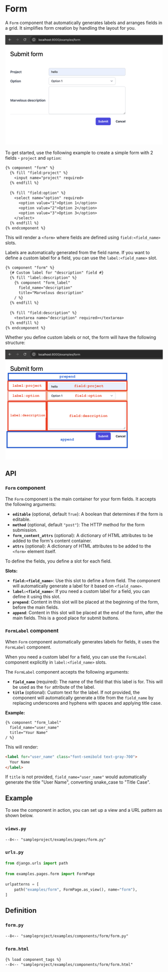 # Form

A `Form` component that automatically generates labels and arranges fields in a grid. It simplifies form creation by handling the layout for you.

![Form example](./images/form.png)

To get started, use the following example to create a simple form with 2 fields - `project` and `option`:

```django
{% component "form" %}
  {% fill "field:project" %}
    <input name="project" required>
  {% endfill %}

  {% fill "field:option" %}
    <select name="option" required>
      <option value="1">Option 1</option>
      <option value="2">Option 2</option>
      <option value="3">Option 3</option>
    </select>
  {% endfill %}
{% endcomponent %}
```

This will render a `<form>` where fields are defined using `field:<field_name>` slots.

Labels are automatically generated from the field name. If you want to define a custom label for a field,
you can use the `label:<field_name>` slot.

```django
{% component "form" %}
  {# Custom label for "description" field #}
  {% fill "label:description" %}
    {% component "form_label"
      field_name="description"
      title="Marvelous description"
    / %}
  {% endfill %}

  {% fill "field:description" %}
    <textarea name="description" required></textarea>
  {% endfill %}
{% endcomponent %}
```

Whether you define custom labels or not, the form will have the following structure:

![Form structure](./images/form_structure.png)

## API

### `Form` component

The `Form` component is the main container for your form fields. It accepts the following arguments:

- **`editable`** (optional, default `True`): A boolean that determines if the form is editable.
- **`method`** (optional, default `"post"`): The HTTP method for the form submission.
- **`form_content_attrs`** (optional): A dictionary of HTML attributes to be added to the form's content container.
- **`attrs`** (optional): A dictionary of HTML attributes to be added to the `<form>` element itself.

To define the fields, you define a slot for each field.

**Slots:**

- **`field:<field_name>`**: Use this slot to define a form field. The component will automatically generate a label for it based on `<field_name>`.
- **`label:<field_name>`**: If you need a custom label for a field, you can define it using this slot.
- **`prepend`**: Content in this slot will be placed at the beginning of the form, before the main fields.
- **`append`**: Content in this slot will be placed at the end of the form, after the main fields. This is a good place for submit buttons.

### `FormLabel` component

When `Form` component automatically generates labels for fields, it uses the `FormLabel` component.

When you need a custom label for a field, you can use the `FormLabel` component explicitly in `label:<field_name>` slots.

The `FormLabel` component accepts the following arguments:

- **`field_name`** (required): The name of the field that this label is for. This will be used as the `for` attribute of the label.
- **`title`** (optional): Custom text for the label. If not provided, the component will automatically generate a title from the `field_name` by replacing underscores and hyphens with spaces and applying title case.

**Example:**

```django
{% component "form_label"
  field_name="user_name"
  title="Your Name"
/ %}
```

This will render:

```html
<label for="user_name" class="font-semibold text-gray-700">
  Your Name
</label>
```

If `title` is not provided, `field_name="user_name"` would automatically generate the title "User Name",
converting snake_case to "Title Case".

## Example

To see the component in action, you can set up a view and a URL pattern as shown below.

### `views.py`

```djc_py
--8<-- "sampleproject/examples/pages/form.py"
```

### `urls.py`

```python
from django.urls import path

from examples.pages.form import FormPage

urlpatterns = [
    path("examples/form", FormPage.as_view(), name="form"),
]
```

## Definition

### `form.py`

```djc_py
--8<-- "sampleproject/examples/components/form/form.py"
```

### `form.html`

```django
{% load component_tags %}
--8<-- "sampleproject/examples/components/form/form.html"
```
